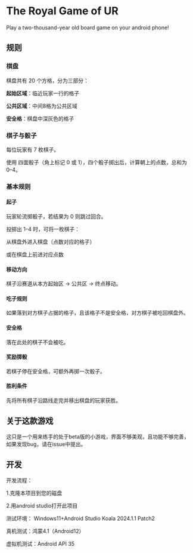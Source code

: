 # The Royal Game of UR
Play a two-thousand-year old board game on your android phone!
## 规则

### 棋盘

棋盘共有 20 个方格，分为三部分：

**起始区域**：临近玩家一行的格子

**公共区域**：中间8格为公共区域

**安全格**：棋盘中深灰色的格子

### 棋子与骰子

每位玩家有 7 枚棋子。

使用 四面骰子（角上标记 0 或 1），四个骰子掷出后，计算朝上的点数，总和为 0–4。

### 基本规则

#### 起子

玩家轮流掷骰子，若结果为 0 则跳过回合。

投掷出 1–4 时，可将一枚棋子：

从棋盘外进入棋盘（点数对应的格子）

或在棋盘上前进对应点数

#### 移动方向

棋子沿赛道从本方起始区 → 公共区 → 终点移动。

#### 吃子规则

如果落到对方棋子占据的格子，且该格子不是安全格，对方棋子被吃回棋盘外。

#### 安全格

落在此处的棋子不会被吃。

#### 奖励掷骰

若棋子停在安全格，可额外再掷一次骰子。

#### 胜利条件

先将所有棋子沿路线走完并移出棋盘的玩家获胜。

## 关于这款游戏
这只是一个用来练手的处于beta版的小游戏，界面不够美观，且功能不够完善，如果发现bug，请在issue中提出。
## 开发
开发流程：

1.克隆本项目到您的磁盘

2.用android studio打开此项目

测试环境：
Windows11+Android Studio Koala 2024.1.1 Patch2

真机测试：鸿蒙4.1（Android12）

虚拟机测试：Android API 35